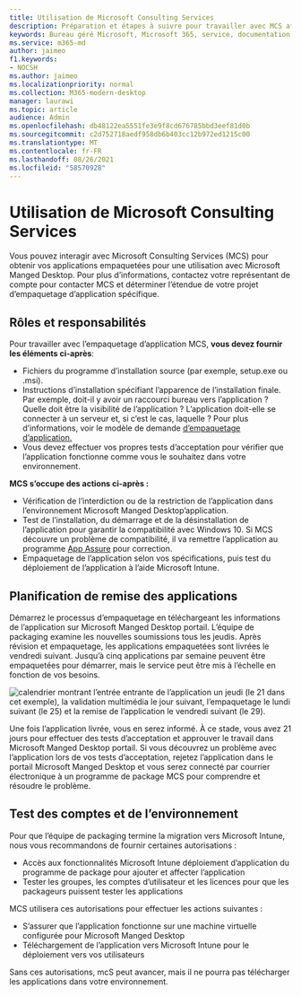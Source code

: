 ```yaml
---
title: Utilisation de Microsoft Consulting Services
description: Préparation et étapes à suivre pour travailler avec MCS afin de mettre en package vos applications
keywords: Bureau géré Microsoft, Microsoft 365, service, documentation
ms.service: m365-md
author: jaimeo
f1.keywords:
- NOCSH
ms.author: jaimeo
ms.localizationpriority: normal
ms.collection: M365-modern-desktop
manager: laurawi
ms.topic: article
audience: Admin
ms.openlocfilehash: db48122ea5551fe3e9f8cd676785bbd3eef81d0b
ms.sourcegitcommit: c2d752718aedf958db6b403cc12b972ed1215c00
ms.translationtype: MT
ms.contentlocale: fr-FR
ms.lasthandoff: 08/26/2021
ms.locfileid: "58570928"
---
```

# <a name="working-with-microsoft-consulting-services"></a>Utilisation de Microsoft Consulting Services

Vous pouvez interagir avec Microsoft Consulting Services (MCS) pour obtenir vos applications empaquetées pour une utilisation avec Microsoft Manged Desktop. Pour plus d’informations, contactez votre représentant de compte pour contacter MCS et déterminer l’étendue de votre projet d’empaquetage d’application spécifique.

## <a name="roles-and-responsibilities"></a>Rôles et responsabilités

Pour travailler avec l’empaquetage d’application MCS, **vous devez fournir les éléments ci-après**:

- Fichiers du programme d’installation source (par exemple, setup.exe ou .msi).
- Instructions d’installation spécifiant l’apparence de l’installation finale. Par exemple, doit-il y avoir un raccourci bureau vers l’application ? Quelle doit être la visibilité de l’application ? L’application doit-elle se connecter à un serveur et, si c’est le cas, laquelle ? Pour plus d’informations, voir le modèle de demande [d’empaquetage d’application.](https://github.com/MicrosoftDocs/microsoft-365-docs/raw/public/microsoft-365/managed-desktop/get-ready/downloads/app-packaging-template.docx)
- Vous devez effectuer vos propres tests d’acceptation pour vérifier que l’application fonctionne comme vous le souhaitez dans votre environnement.

**MCS s’occupe des actions ci-après :**

- Vérification de l’interdiction ou de la restriction de l’application dans l’environnement Microsoft Manged Desktop’application.
- Test de l’installation, du démarrage et de la désinstallation de l’application pour garantir la compatibilité avec Windows 10. Si MCS découvre un problème de compatibilité, il va remettre l’application au programme [App Assure](/fasttrack/products-and-capabilities#app-assure) pour correction.
- Empaquetage de l’application selon vos spécifications, puis test du déploiement de l’application à l’aide Microsoft Intune.

## <a name="app-delivery-schedule"></a>Planification de remise des applications

Démarrez le processus d’empaquetage en téléchargeant les informations de l’application sur Microsoft Manged Desktop portail. L’équipe de packaging examine les nouvelles soumissions tous les jeudis. Après révision et empaquetage, les applications empaquetées sont livrées le vendredi suivant. Jusqu’à cinq applications par semaine peuvent être empaquetées pour démarrer, mais le service peut être mis à l’échelle en fonction de vos besoins.

![calendrier montrant l’entrée entrante de l’application un jeudi (le 21 dans cet exemple), la validation multimédia le jour suivant, l’empaquetage le lundi suivant (le 25) et la remise de l’application le vendredi suivant (le 29).](../../media/MCS-cal.png)

Une fois l’application livrée, vous en serez informé. À ce stade, vous avez 21 jours pour effectuer des tests d’acceptation et approuver le travail dans Microsoft Manged Desktop portail. Si vous découvrez un problème avec l’application lors de vos tests d’acceptation, rejetez l’application dans le portail Microsoft Manged Desktop et vous serez connecté par courrier électronique à un programme de package MCS pour comprendre et résoudre le problème.

## <a name="testing-accounts-and-environment"></a>Test des comptes et de l’environnement

Pour que l’équipe de packaging termine la migration vers Microsoft Intune, nous vous recommandons de fournir certaines autorisations :

- Accès aux fonctionnalités Microsoft Intune déploiement d’application du programme de package pour ajouter et affecter l’application
- Tester les groupes, les comptes d’utilisateur et les licences pour que les packageurs puissent tester les applications

MCS utilisera ces autorisations pour effectuer les actions suivantes :

- S’assurer que l’application fonctionne sur une machine virtuelle configurée pour Microsoft Manged Desktop
- Téléchargement de l’application vers Microsoft Intune pour le déploiement vers vos utilisateurs

Sans ces autorisations, mcS peut avancer, mais il ne pourra pas télécharger les applications dans votre environnement.
